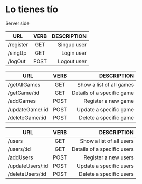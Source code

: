# Lo tienes tío
Server side

| URL        | VERB           | DESCRIPTION  |
| ------------- |:-------------:| -----:|
| /register      | GET | Singup user |
| /singUp     | GET      |  Login user |
| /logOut | POST      |   Logout user |


| URL        | VERB           | DESCRIPTION  |
| ------------- |:-------------:| -----:|
| /getAllGames      | GET | Show a list of all games |
| /getGame/:id      | GET      |  Details of a specific game |
| /addGames | POST      |   Register a new game |
| /updateGame/:id | POST      |   Update a specific game |
| /deleteGame/:id | POST      |   Delete a specific game |

| URL        | VERB           | DESCRIPTION  |
| ------------- |:-------------:| -----:|
| /users   | GET | Show a list of all users |
| /users/:id      | GET      |  Details of a specific users |
| /addUsers | POST      |   Register a new users |
| /updateUsers/:id | POST      |   Update a specific users |
| /deleteUsers/:id | POST      |   Delete a specific users |
